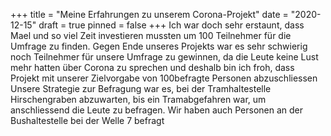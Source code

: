 +++
title = "Meine Erfahrungen zu unserem Corona-Projekt"
date = "2020-12-15"
draft = true
pinned = false
+++
Ich war doch sehr erstaunt, dass Mael und so viel Zeit investieren mussten um 100 Teilnehmer für die Umfrage zu finden. Gegen Ende unseres Projekts war es sehr schwierig noch Teilnehmer für unsere Umfrage zu gewinnen, da die Leute keine Lust mehr hatten über Corona zu sprechen und deshalb bin ich froh, dass Projekt mit unserer Zielvorgabe von 100befragte Personen abzuschliessen Unsere Strategie zur Befragung war es, bei der Tramhaltestelle Hirschengraben abzuwarten, bis ein Tramabgefahren war, um anschliessend die Leute zu befragen.   Wir haben auch Personen an der Bushaltestelle bei der Welle 7 befragt